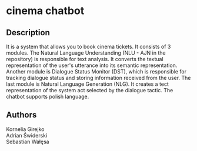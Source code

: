 # cinema chatbot 

## Description

It is a system that allows you to book cinema tickets. It consists of 3 modules. The Natural Language Understanding (NLU - AJN in the repository) is responsible for text analysis. 
It converts the textual representation of the user's utterance into its semantic representation. Another module is Dialogue Status Monitor (DST),
which is responsible for tracking dialogue status and storing information received from the user. The last module is Natural Language Generation (NLG). 
It creates a tect representation of the system act selected by the dialogue tactic. The chatbot supports polish language.

## Authors

Kornelia Girejko\
Adrian Świderski\
Sebastian Wałęsa